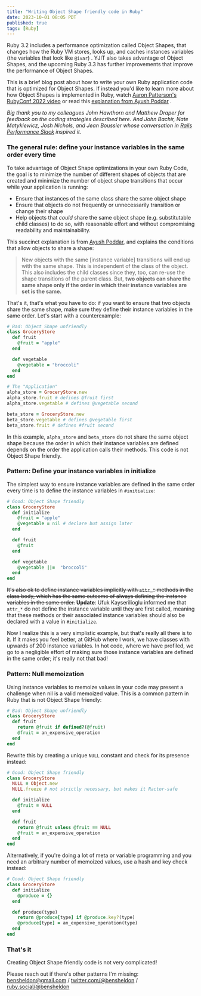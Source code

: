 ```yaml
---
title: "Writing Object Shape friendly code in Ruby"
date: 2023-10-01 08:05 PDT
published: true
tags: [Ruby]
---
```


Ruby 3.2 includes a performance optimization called Object Shapes, that changes how the Ruby VM stores, looks up, and caches instances variables (the variables that look like `@ivar`) . YJIT also takes advantage of Object Shapes, and the upcoming Ruby 3.3 has further improvements that improve the performance of Object Shapes.

This is a brief blog post about how to write your own Ruby application code that is optimized for Object Shapes. If instead you'd like to learn more about how Object Shapes is implemented in Ruby, watch [Aaron Patterson's RubyConf 2022 video](https://www.youtube.com/watch?v=R0oxlyVUpDw) or read this [explanation from Ayush Poddar](https://poddarayush.com/posts/object-shapes-improve-ruby-code-performance/) .

*Big thank you to my colleagues John Hawthorn and Matthew Draper for feedback on the coding strategies described here. And John Bachir, Nate Matykiewicz, Josh Nichols, and Jean Boussier whose conversation in [Rails Performance Slack](https://www.speedshop.co/rails-performance-workshop.html) inspired it.*

### The general rule: define your instance variables in the same order every time

To take advantage of Object Shape optimizations in your own Ruby Code, the goal is to minimize the number of different shapes of objects that are created and minimize the number of object shape transitions that occur while your application is running:

- Ensure that instances of the same class share the same object shape
- Ensure that objects do not frequently or unnecessarily transition or change their shape
- Help objects that _could_ share the same object shape (e.g. substitutable child classes) to do so, with reasonable effort and without compromising readability and maintainability.

This succinct explanation is from [Ayush Poddar](https://poddarayush.com/posts/object-shapes-improve-ruby-code-performance/), and explains the conditions that allow objects to share a shape:

> New objects with the same [instance variable] transitions will end up with the same shape. This is independent of the class of the object. This also includes the child classes since they, too, can re-use the shape transitions of the parent class. But, **two objects can share the same shape only if the order in which their instance variables are set is the same.**

That's it, that's what you have to do: if you want to ensure that two objects share the same shape, make sure they define their instance variables in the same order. Let's start with a counterexample:

```ruby
# Bad: Object Shape unfriendly
class GroceryStore
  def fruit
    @fruit = "apple"
  end

  def vegetable
    @vegetable = "broccoli"
  end
end

# The "Application"
alpha_store = GroceryStore.new
alpha_store.fruit # defines @fruit first
alpha_store.vegetable # defines @vegetable second

beta_store = GroceryStore.new
beta_store.vegetable # defines @vegetable first
beta_store.fruit # defines #fruit second 
```

In this example, `alpha_store` and `beta_store` do not share the same object shape because the order in which their instance variables are defined depends on the order the application calls their methods. This code is not Object Shape friendly.

### Pattern: Define your instance variables in initialize

The simplest way to ensure instance variables are defined in the same order every time is to define the instance variables in `#initialize`:

```ruby
# Good: Object Shape friendly
class GroceryStore
  def initialize
    @fruit = "apple"
    @vegetable = nil # declare but assign later
  end

  def fruit
    @fruit
  end

  def vegetable
    @vegetable ||=  "broccoli"
  end
end
```

~~It's also ok to define instance variables implicitly with `attr_*` methods in the class body, which has the same outcome of always defining the instance variables in the same order.~~ **Update**: Ufuk Kayserilioglu informed me that `attr_*` do not define the instance variable until they are first called, meaning that these methods or their associated instance variables should also be declared with a value in `#initialize`.    

Now I realize this is a very simplistic example, but that's really all there is to it. If it makes you feel better, at GitHub where I work, we have classes with upwards of 200 instance variables. In hot code, where we have profiled, we go to a negligible effort of making sure those instance variables are defined in the same order; it's really not that bad!

### Pattern: Null memoization

Using instance variables to memoize values in your code may present a challenge when nil is a valid memoized value. This is a common pattern in Ruby that is not Object Shape friendly:

```ruby
# Bad: Object Shape unfriendly
class GroceryStore
  def fruit
    return @fruit if defined?(@fruit)
    @fruit = an_expensive_operation
  end
end
```

Rewrite this by creating a unique `NULL` constant and check for its presence instead:

```ruby
# Good: Object Shape friendly
class GroceryStore
  NULL = Object.new
  NULL.freeze # not strictly necessary, but makes it Ractor-safe

  def initialize
    @fruit = NULL
  end

  def fruit
    return @fruit unless @fruit == NULL
    @fruit = an_expensive_operation 
  end
end
```

Alternatively, if you're doing a lot of meta or variable programming and you need an arbitrary number of memoized values, use a hash and key check instead:

```ruby
# Good: Object Shape friendly
class GroceryStore
  def initialize
    @produce = {}
  end

  def produce(type)
    return @produce[type] if @produce.key?(type)
    @produce[type] = an_expensive_operation(type) 
  end
end
```

### That's it

Creating Object Shape friendly code is not very complicated! 

Please reach out if there's other patterns I'm missing: bensheldon@gmail.com / [twitter.com/@bensheldon](https://twitter.com/bensheldon) / [ruby.social/@bensheldon](https://ruby.social/@bensheldon)
